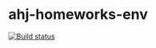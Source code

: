 # ahj-homeworks-env

[![Build status](https://ci.appveyor.com/api/projects/status/p8jenvx48i5w7129/branch/master?svg=true)](https://ci.appveyor.com/project/maria-namira/ahj-homeworks-env/branch/master)
